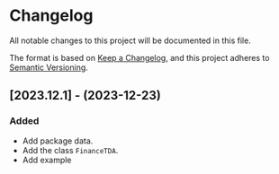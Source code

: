 # Changelog

All notable changes to this project will be documented in this file.

The format is based on [Keep a Changelog](https://keepachangelog.com/en/1.0.0/),
and this project adheres to [Semantic Versioning](https://semver.org/spec/v2.0.0.html).

## [2023.12.1] - (2023-12-23)

### Added

-   Add package data.
-   Add the class `FinanceTDA`.
-   Add example
